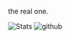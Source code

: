 the real one.

![Stats](https://github-readme-stats.vercel.app/api?username=poziomekk&count_private=true&show_icons=true&theme=synthwave)
![github](https://img.shields.io/badge/GitHub-000000?style=for-the-badge&logo=GitHub&logoColor=white)


<!---
poziomekk/poziomekk is a ✨ special ✨ repository because its `README.md` (this file) appears on your GitHub profile.
You can click the Preview link to take a look at your changes.
--->
